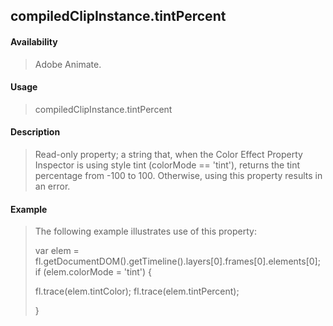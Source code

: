 ## compiledClipInstance.tintPercent

#### Availability

> Adobe Animate.

#### Usage

> compiledClipInstance.tintPercent

#### Description

> Read-only property; a string that, when the Color Effect Property Inspector is using style tint (colorMode == 'tint'), returns the tint percentage from -100 to 100. Otherwise, using this property results in an error.

#### Example

> The following example illustrates use of this property:
>
> var elem = fl.getDocumentDOM().getTimeline().layers\[0\].frames\[0\].elements\[0\]; if (elem.colorMode = 'tint') {
>
> fl.trace(elem.tintColor); fl.trace(elem.tintPercent);
>
> }
